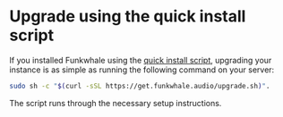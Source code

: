 # Upgrade using the quick install script

If you installed Funkwhale using the [quick install script](../installation_docs/quick_install), upgrading your instance is as simple as running the following command on your server:

```bash
sudo sh -c "$(curl -sSL https://get.funkwhale.audio/upgrade.sh)".
```

The script runs through the necessary setup instructions.
